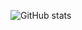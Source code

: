 ![GitHub stats](https://github-readme-stats.vercel.app/api?username=syamdanda&count_private=true&show_icons=true&hide=issues,contribs)

